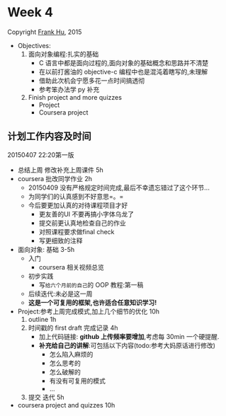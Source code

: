 # Week 4

Copyright [Frank Hu](https://github.com/Frank-the-Obscure), 2015

- Objectives:
  1. 面向对象编程:扎实的基础  
     - C 语言中都是面向过程的,面向对象的基础概念和思路并不清楚
     - 在以前打酱油的 objective-c 编程中也是混沌着瞎写的,未理解
     - 借助此次机会宁愿多花一点时间搞透彻
     - 参考笨办法学 py 补充
  2. Finish project and more quizzes
      - Project
      - Coursera project

## 计划工作内容及时间

20150407 22:20第一版

- 总结上周 修改补充上周课件 5h
- coursera 批改同学作业 2h
  - 20150409 没有严格规定时间完成,最后不幸遗忘错过了这个环节...
  - 为同学们的认真感到不好意思=。=
  - 今后要更加认真的对待课程项目才好
	  - 更友善的UI 不要再搞小字体乌龙了
      - 提交前更认真地检查自己的作业
      - 对照课程要求做final check
      - 写更细致的注释
- 面向对象: 基础 3-5h
   - 入门
       - coursera 相关视频总览
   - 初步实践
       - 写`给六个月前的自己`的 OOP 教程:第一稿
   - 后续迭代:未必是这一周
   - **这是一个可复用的框架,也许适合任意知识学习!**
- Project:参考上周完成模式,加上几个细节的优化 10h
   1. outline 1h
   2. 时间戳的 first draft 完成记录 4h
      - 加上代码链接: **github 上传频率要增加**,考虑每 30min 一个硬提醒.
      - **补充给自己的讲解**:可包括以下内容(todo:参考大妈原话进行修改)
         - 怎么陷入麻烦的
         - 怎么思考的
         - 怎么破解的
         - 有没有可复用的模式
         - ...
   3. 提交 迭代 5h
- coursera project and quizzes 10h
   

